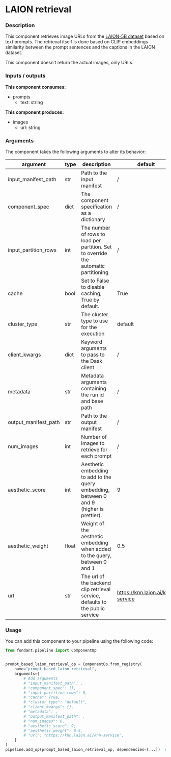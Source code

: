 # LAION retrieval

### Description
This component retrieves image URLs from the [LAION-5B dataset](https://laion.ai/blog/laion-5b/) 
based on text prompts. The retrieval itself is done based on CLIP embeddings similarity between 
the prompt sentences and the captions in the LAION dataset. 

This component doesn’t return the actual images, only URLs.


### Inputs / outputs

**This component consumes:**

- prompts
    - text: string

**This component produces:**

- images
    - url: string

### Arguments

The component takes the following arguments to alter its behavior:

| argument | type | description | default |
| -------- | ---- | ----------- | ------- |
| input_manifest_path | str | Path to the input manifest | / |
| component_spec | dict | The component specification as a dictionary | / |
| input_partition_rows | int | The number of rows to load per partition.                         Set to override the automatic partitioning | / |
| cache | bool | Set to False to disable caching, True by default. | True |
| cluster_type | str | The cluster type to use for the execution | default |
| client_kwargs | dict | Keyword arguments to pass to the Dask client | / |
| metadata | str | Metadata arguments containing the run id and base path | / |
| output_manifest_path | str | Path to the output manifest | / |
| num_images | int | Number of images to retrieve for each prompt | / |
| aesthetic_score | int | Aesthetic embedding to add to the query embedding, between 0 and 9 (higher is prettier). | 9 |
| aesthetic_weight | float | Weight of the aesthetic embedding when added to the query, between 0 and 1 | 0.5 |
| url | str | The url of the backend clip retrieval service, defaults to the public service | https://knn.laion.ai/knn-service |

### Usage

You can add this component to your pipeline using the following code:

```python
from fondant.pipeline import ComponentOp


prompt_based_laion_retrieval_op = ComponentOp.from_registry(
    name="prompt_based_laion_retrieval",
    arguments={
        # Add arguments
        # "input_manifest_path": ,
        # "component_spec": {},
        # "input_partition_rows": 0,
        # "cache": True,
        # "cluster_type": "default",
        # "client_kwargs": {},
        # "metadata": ,
        # "output_manifest_path": ,
        # "num_images": 0,
        # "aesthetic_score": 9,
        # "aesthetic_weight": 0.5,
        # "url": "https://knn.laion.ai/knn-service",
    }
)
pipeline.add_op(prompt_based_laion_retrieval_op, dependencies=[...])  #Add previous component as dependency
```

